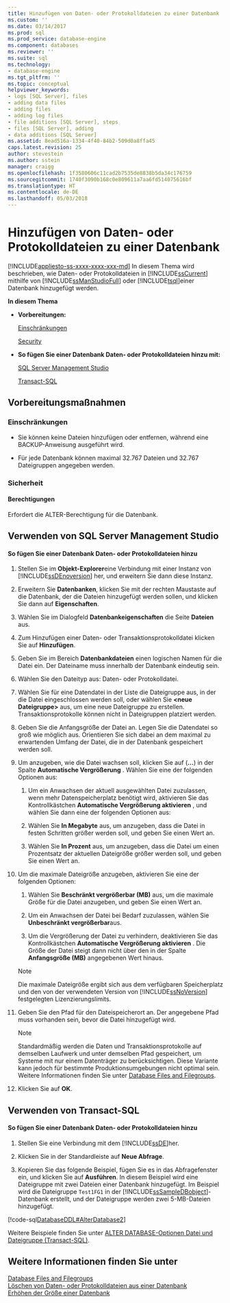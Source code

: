 ```yaml
---
title: Hinzufügen von Daten- oder Protokolldateien zu einer Datenbank | Microsoft-Dokumentation
ms.custom: ''
ms.date: 03/14/2017
ms.prod: sql
ms.prod_service: database-engine
ms.component: databases
ms.reviewer: ''
ms.suite: sql
ms.technology:
- database-engine
ms.tgt_pltfrm: ''
ms.topic: conceptual
helpviewer_keywords:
- logs [SQL Server], files
- adding data files
- adding files
- adding log files
- file additions [SQL Server], steps
- files [SQL Server], adding
- data additions [SQL Server]
ms.assetid: 8ead516a-1334-4f40-84b2-509d0a8ffa45
caps.latest.revision: 25
author: stevestein
ms.author: sstein
manager: craigg
ms.openlocfilehash: 1f3580606c11cad2b7535de8838b5da34c176759
ms.sourcegitcommit: 1740f3090b168c0e809611a7aa6fd514075616bf
ms.translationtype: HT
ms.contentlocale: de-DE
ms.lasthandoff: 05/03/2018
---
```

# <a name="add-data-or-log-files-to-a-database"></a>Hinzufügen von Daten- oder Protokolldateien zu einer Datenbank
[!INCLUDE[appliesto-ss-xxxx-xxxx-xxx-md](../../includes/appliesto-ss-xxxx-xxxx-xxx-md.md)]
  In diesem Thema wird beschrieben, wie Daten- oder Protokolldateien in [!INCLUDE[ssCurrent](../../includes/sscurrent-md.md)] mithilfe von [!INCLUDE[ssManStudioFull](../../includes/ssmanstudiofull-md.md)] oder [!INCLUDE[tsql](../../includes/tsql-md.md)]einer Datenbank hinzugefügt werden.  
  
 **In diesem Thema**  
  
-   **Vorbereitungen:**  
  
     [Einschränkungen](#Restrictions)  
  
     [Security](#Security)  
  
-   **So fügen Sie einer Datenbank Daten- oder Protokolldateien hinzu mit:**  
  
     [SQL Server Management Studio](#SSMSProcedure)  
  
     [Transact-SQL](#TsqlProcedure)  
  
##  <a name="BeforeYouBegin"></a> Vorbereitungsmaßnahmen  
  
###  <a name="Restrictions"></a> Einschränkungen  
  
-   Sie können keine Dateien hinzufügen oder entfernen, während eine BACKUP-Anweisung ausgeführt wird.  
  
-   Für jede Datenbank können maximal 32.767 Dateien und 32.767 Dateigruppen angegeben werden.  
  
###  <a name="Security"></a> Sicherheit  
  
####  <a name="Permissions"></a> Berechtigungen  
 Erfordert die ALTER-Berechtigung für die Datenbank.  
  
##  <a name="SSMSProcedure"></a> Verwenden von SQL Server Management Studio  
  
#### <a name="to-add-data-or-log-files-to-a-database"></a>So fügen Sie einer Datenbank Daten- oder Protokolldateien hinzu  
  
1.  Stellen Sie im **Objekt-Explorer**eine Verbindung mit einer Instanz von [!INCLUDE[ssDEnoversion](../../includes/ssdenoversion-md.md)] her, und erweitern Sie dann diese Instanz.  
  
2.  Erweitern Sie **Datenbanken**, klicken Sie mit der rechten Maustaste auf die Datenbank, der die Dateien hinzugefügt werden sollen, und klicken Sie dann auf **Eigenschaften**.  
  
3.  Wählen Sie im Dialogfeld **Datenbankeigenschaften** die Seite **Dateien** aus.  
  
4.  Zum Hinzufügen einer Daten- oder Transaktionsprotokolldatei klicken Sie auf **Hinzufügen**.  
  
5.  Geben Sie im Bereich **Datenbankdateien** einen logischen Namen für die Datei ein. Der Dateiname muss innerhalb der Datenbank eindeutig sein.  
  
6.  Wählen Sie den Dateityp aus: Daten- oder Protokolldatei.  
  
7.  Wählen Sie für eine Datendatei in der Liste die Dateigruppe aus, in der die Datei eingeschlossen werden soll, oder wählen Sie **\<neue Dateigruppe>** aus, um eine neue Dateigruppe zu erstellen. Transaktionsprotokolle können nicht in Dateigruppen platziert werden.  
  
8.  Geben Sie die Anfangsgröße der Datei an. Legen Sie die Datendatei so groß wie möglich aus. Orientieren Sie sich dabei an dem maximal zu erwartenden Umfang der Datei, die in der Datenbank gespeichert werden soll.  
  
9. Um anzugeben, wie die Datei wachsen soll, klicken Sie auf (**…**) in der Spalte **Automatische Vergrößerung** . Wählen Sie eine der folgenden Optionen aus:  
  
    1.  Um ein Anwachsen der aktuell ausgewählten Datei zuzulassen, wenn mehr Datenspeicherplatz benötigt wird, aktivieren Sie das Kontrollkästchen **Automatische Vergrößerung aktivieren** , und wählen Sie dann eine der folgenden Optionen aus:  
  
    2.  Wählen Sie **In Megabyte** aus, um anzugeben, dass die Datei in festen Schritten größer werden soll, und geben Sie einen Wert an.  
  
    3.  Wählen Sie **In Prozent** aus, um anzugeben, dass die Datei um einen Prozentsatz der aktuellen Dateigröße größer werden soll, und geben Sie einen Wert an.  
  
10. Um die maximale Dateigröße anzugeben, aktivieren Sie eine der folgenden Optionen:  
  
    1.  Wählen Sie **Beschränkt vergrößerbar (MB)** aus, um die maximale Größe für die Datei anzugeben, und geben Sie einen Wert an.  
  
    2.  Um ein Anwachsen der Datei bei Bedarf zuzulassen, wählen Sie **Unbeschränkt vergrößerbar**aus.  
  
    3.  Um die Vergrößerung der Datei zu verhindern, deaktivieren Sie das Kontrollkästchen **Automatische Vergrößerung aktivieren** . Die Größe der Datei steigt dann nicht über den in der Spalte **Anfangsgröße (MB)** angegebenen Wert hinaus.  
  
    > [!NOTE]  
    >  Die maximale Dateigröße ergibt sich aus dem verfügbaren Speicherplatz und den von der verwendeten Version von [!INCLUDE[ssNoVersion](../../includes/ssnoversion-md.md)] festgelegten Lizenzierungslimits.  
  
11. Geben Sie den Pfad für den Dateispeicherort an. Der angegebene Pfad muss vorhanden sein, bevor die Datei hinzugefügt wird.  
  
    > [!NOTE]  
    >  Standardmäßig werden die Daten und Transaktionsprotokolle auf demselben Laufwerk und unter demselben Pfad gespeichert, um Systeme mit nur einem Datenträger zu berücksichtigen. Diese Variante kann jedoch für bestimmte Produktionsumgebungen nicht optimal sein. Weitere Informationen finden Sie unter [Database Files and Filegroups](../../relational-databases/databases/database-files-and-filegroups.md).  
  
12. Klicken Sie auf **OK**.  
  
##  <a name="TsqlProcedure"></a> Verwenden von Transact-SQL  
  
#### <a name="to-add-data-or-log-files-to-a-database"></a>So fügen Sie einer Datenbank Daten- oder Protokolldateien hinzu  
  
1.  Stellen Sie eine Verbindung mit dem [!INCLUDE[ssDE](../../includes/ssde-md.md)]her.  
  
2.  Klicken Sie in der Standardleiste auf **Neue Abfrage**.  
  
3.  Kopieren Sie das folgende Beispiel, fügen Sie es in das Abfragefenster ein, und klicken Sie auf **Ausführen**. In diesem Beispiel wird eine Dateigruppe mit zwei Dateien einer Datenbank hinzugefügt. Im Beispiel wird die Dateigruppe `Test1FG1` in der [!INCLUDE[ssSampleDBobject](../../includes/sssampledbobject-md.md)]-Datenbank erstellt, und der Dateigruppe werden zwei 5-MB-Dateien hinzugefügt.  
  
 [!code-sql[DatabaseDDL#AlterDatabase2](../../relational-databases/databases/codesnippet/tsql/add-data-or-log-files-to_1.sql)]  
  
 Weitere Beispiele finden Sie unter [ALTER DATABASE-Optionen Datei und Dateigruppe &#40;Transact-SQL&#41;](../../t-sql/statements/alter-database-transact-sql-file-and-filegroup-options.md).  
  
## <a name="see-also"></a>Weitere Informationen finden Sie unter  
 [Database Files and Filegroups](../../relational-databases/databases/database-files-and-filegroups.md)   
 [Löschen von Daten- oder Protokolldateien aus einer Datenbank](../../relational-databases/databases/delete-data-or-log-files-from-a-database.md)   
 [Erhöhen der Größe einer Datenbank](../../relational-databases/databases/increase-the-size-of-a-database.md)  
  
  
